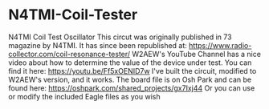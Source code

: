 # N4TMI-Coil-Tester
N4TMI Coil Test Oscillator
This circut was originally published in 73 magazine by N4TMI. 
It has since been republished at: https://www.radio-collector.com/coil-resonance-tester/
W2AEW's YouTube Channel has a nice video about how to determine the value of the device under test.
You can find it here: https://youtu.be/Ff5xOENID7w
I've built the circuit, modified to W2AEW's version, and it works. The board file is on Osh Park and 
can be found here: https://oshpark.com/shared_projects/gx7Ixj44
Or you can use or modify the included Eagle files as you wish
